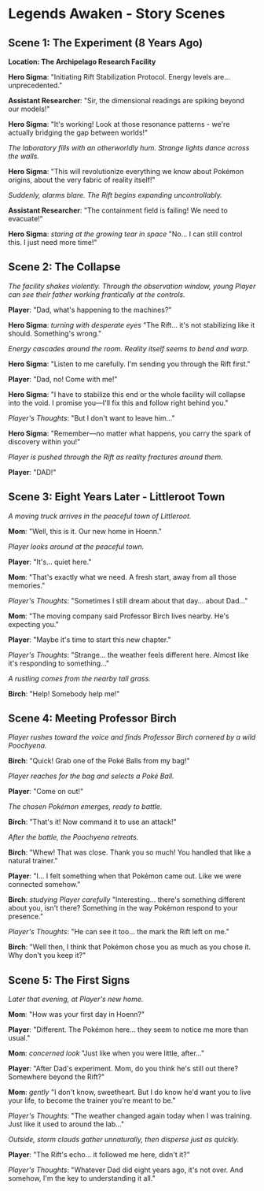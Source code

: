 # Legends Awaken - Story Scenes

## Scene 1: The Experiment (8 Years Ago)
**Location: The Archipelago Research Facility**

**Hero Sigma**: "Initiating Rift Stabilization Protocol. Energy levels are... unprecedented."

**Assistant Researcher**: "Sir, the dimensional readings are spiking beyond our models!"

**Hero Sigma**: "It's working! Look at those resonance patterns - we're actually bridging the gap between worlds!"

*The laboratory fills with an otherworldly hum. Strange lights dance across the walls.*

**Hero Sigma**: "This will revolutionize everything we know about Pokémon origins, about the very fabric of reality itself!"

*Suddenly, alarms blare. The Rift begins expanding uncontrollably.*

**Assistant Researcher**: "The containment field is failing! We need to evacuate!"

**Hero Sigma**: *staring at the growing tear in space* "No... I can still control this. I just need more time!"

## Scene 2: The Collapse

*The facility shakes violently. Through the observation window, young Player can see their father working frantically at the controls.*

**Player**: "Dad, what's happening to the machines?"

**Hero Sigma**: *turning with desperate eyes* "The Rift... it's not stabilizing like it should. Something's wrong."

*Energy cascades around the room. Reality itself seems to bend and warp.*

**Hero Sigma**: "Listen to me carefully. I'm sending you through the Rift first."

**Player**: "Dad, no! Come with me!"

**Hero Sigma**: "I have to stabilize this end or the whole facility will collapse into the void. I promise you—I'll fix this and follow right behind you."

*Player's Thoughts*: "But I don't want to leave him..."

**Hero Sigma**: "Remember—no matter what happens, you carry the spark of discovery within you!"

*Player is pushed through the Rift as reality fractures around them.*

**Player**: "DAD!"

## Scene 3: Eight Years Later - Littleroot Town

*A moving truck arrives in the peaceful town of Littleroot.*

**Mom**: "Well, this is it. Our new home in Hoenn."

*Player looks around at the peaceful town.*

**Player**: "It's... quiet here."

**Mom**: "That's exactly what we need. A fresh start, away from all those memories."

*Player's Thoughts*: "Sometimes I still dream about that day... about Dad..."

**Mom**: "The moving company said Professor Birch lives nearby. He's expecting you."

**Player**: "Maybe it's time to start this new chapter."

*Player's Thoughts*: "Strange... the weather feels different here. Almost like it's responding to something..."

*A rustling comes from the nearby tall grass.*

**Birch**: "Help! Somebody help me!"

## Scene 4: Meeting Professor Birch

*Player rushes toward the voice and finds Professor Birch cornered by a wild Poochyena.*

**Birch**: "Quick! Grab one of the Poké Balls from my bag!"

*Player reaches for the bag and selects a Poké Ball.*

**Player**: "Come on out!"

*The chosen Pokémon emerges, ready to battle.*

**Birch**: "That's it! Now command it to use an attack!"

*After the battle, the Poochyena retreats.*

**Birch**: "Whew! That was close. Thank you so much! You handled that like a natural trainer."

**Player**: "I... I felt something when that Pokémon came out. Like we were connected somehow."

**Birch**: *studying Player carefully* "Interesting... there's something different about you, isn't there? Something in the way Pokémon respond to your presence."

*Player's Thoughts*: "He can see it too... the mark the Rift left on me."

**Birch**: "Well then, I think that Pokémon chose you as much as you chose it. Why don't you keep it?"

## Scene 5: The First Signs

*Later that evening, at Player's new home.*

**Mom**: "How was your first day in Hoenn?"

**Player**: "Different. The Pokémon here... they seem to notice me more than usual."

**Mom**: *concerned look* "Just like when you were little, after..."

**Player**: "After Dad's experiment. Mom, do you think he's still out there? Somewhere beyond the Rift?"

**Mom**: *gently* "I don't know, sweetheart. But I do know he'd want you to live your life, to become the trainer you're meant to be."

*Player's Thoughts*: "The weather changed again today when I was training. Just like it used to around the lab..."

*Outside, storm clouds gather unnaturally, then disperse just as quickly.*

**Player**: "The Rift's echo... it followed me here, didn't it?"

*Player's Thoughts*: "Whatever Dad did eight years ago, it's not over. And somehow, I'm the key to understanding it all."
